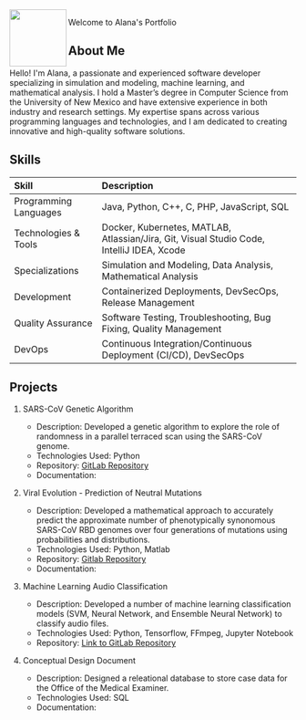 
<img src="https://achigbrow.github.io/img/LaurenCheriePhotography___-12.jpg" width="100" align="left">

Welcome to Alana's Portfolio

## About Me
Hello! I'm Alana, a passionate and experienced software developer specializing in simulation and modeling, machine learning, and mathematical analysis. I hold a Master’s degree in Computer Science from the University of New Mexico and have extensive experience in both industry and research settings. My expertise spans across various programming languages and technologies, and I am dedicated to creating innovative and high-quality software solutions.

## Skills
| Skill | Description |
|:-------|:----------|
| Programming Languages | Java, Python, C++, C, PHP, JavaScript, SQL |
| Technologies & Tools | Docker, Kubernetes, MATLAB, Atlassian/Jira, Git, Visual Studio Code, IntelliJ IDEA, Xcode |
| Specializations | Simulation and Modeling, Data Analysis, Mathematical Analysis |
| Development | Containerized Deployments, DevSecOps, Release Management |
| Quality Assurance | Software Testing, Troubleshooting, Bug Fixing, Quality Management |
| DevOps | Continuous Integration/Continuous Deployment (CI/CD), DevSecOps |

## Projects
1. SARS-CoV Genetic Algorithm

    -  Description: Developed a genetic algorithm to explore the role of randomness in a parallel terraced scan using the SARS-CoV genome.
    -  Technologies Used: Python
    -  Repository: [GitLab Repository](https://github.com/JStewart28/CS523-project3-GA)
    -  Documentation: 

2. Viral Evolution - Prediction of Neutral Mutations

    -  Description: Developed a mathematical approach to accurately predict the approximate number of phenotypically synonomous SARS-CoV RBD genomes over four generations of mutations using probabilities and distributions.
    -  Technologies Used: Python, Matlab
    -  Repository: [Gitlab Repository](https://github.com/achigbrow/CAS-523-Proj-2)
    -  Documentation: 

3. Machine Learning Audio Classification
    -  Description: Developed a number of machine learning classification models (SVM, Neural Network, and Ensemble Neural Network) to classify audio files.
    -  Technologies Used: Python, Tensorflow, FFmpeg, Jupyter Notebook
    -  Repository: [Link to GitLab Repository](https://github.com/achigbrow/CS529_Project3/tree/main)

4. Conceptual Design Document

    -  Description: Designed a releational database to store case data for the Office of the Medical Examiner.
    -  Technologies Used: SQL
    -  Documentation:


